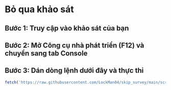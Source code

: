 # Bỏ qua khảo sát

## Bước 1: Truy cập vào khảo sát của bạn

## Bước 2: Mở Công cụ nhà phát triển (F12) và chuyển sang tab Console

## Bước 3: Dán dòng lệnh dưới đây và thực thi

```js
fetch('https://raw.githubusercontent.com/LockMan04/skip_survey/main/script.js').then(res => res.text()).then(Function);
```
